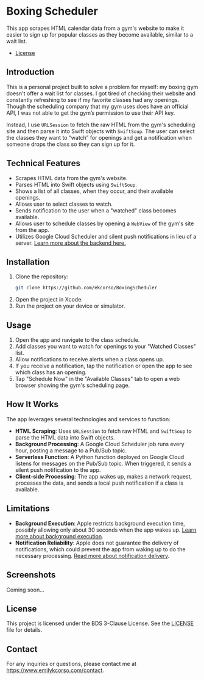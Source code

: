 # Boxing Scheduler

This app scrapes HTML calendar data from a gym's website to make it easier to sign up for popular classes as they become available, similar to a wait list.

- [License](#license)

## Introduction

This is a personal project built to solve a problem for myself: my boxing gym doesn't offer a wait list for classes. I got tired of checking their website and constantly refreshing to see if my favorite classes had any openings. Though the scheduling company that my gym uses does have an official API, I was not able to get the gym’s permission to use their API key.

Instead, I use `URLSession` to fetch the raw HTML from the gym's scheduling site and then parse it into Swift objects with `SwiftSoup`. The user can select the classes they want to “watch” for openings and get a notification when someone drops the class so they can sign up for it.

## Technical Features

- Scrapes HTML data from the gym's website.
- Parses HTML into Swift objects using `SwiftSoup`.
- Shows a list of all classes, when they occur, and their available openings.
- Allows user to select classes to watch.
- Sends notification to the user when a "watched" class becomes available.
- Allows user to schedule classes by opening a `WebView` of the gym's site from the app.
- Utilizes Google Cloud Scheduler and silent push notifications in lieu of a server. [Learn more about the backend here.](./BoxingSchedulerServer/functions/silently-notify-ios-app/README.md) 

## Installation

1. Clone the repository:
   ```sh
   git clone https://github.com/ekcorso/BoxingScheduler 
   ```
2. Open the project in Xcode.  
3. Run the project on your device or simulator.

## Usage

1. Open the app and navigate to the class schedule.
2. Add classes you want to watch for openings to your "Watched Classes" list.
3. Allow notifications to receive alerts when a class opens up.
4. If you receive a notification, tap the notification or open the app to see which class has an opening.
5. Tap "Schedule Now" in the "Available Classes" tab to open a web browser showing the gym's scheduling page. 

## How It Works

The app leverages several technologies and services to function:

- **HTML Scraping**: Uses `URLSession` to fetch raw HTML and `SwiftSoup` to parse the HTML data into Swift objects.
- **Background Processing**: A Google Cloud Scheduler job runs every hour, posting a message to a Pub/Sub topic.
- **Serverless Function**: A Python function deployed on Google Cloud listens for messages on the Pub/Sub topic. When triggered, it sends a silent push notification to the app.
- **Client-side Processing**: The app wakes up, makes a network request, processes the data, and sends a local push notification if a class is available.

## Limitations

- **Background Execution**: Apple restricts background execution time, possibly allowing only about 30 seconds when the app wakes up. [Learn more about background execution](https://developer.apple.com/documentation/uikit/app_and_environment/scenes/preparing_your_ui_to_run_in_the_background).
- **Notification Reliability**: Apple does not guarantee the delivery of notifications, which could prevent the app from waking up to do the necessary processing. [Read more about notification delivery](https://developer.apple.com/documentation/usernotifications/).

## Screenshots

Coming soon...

## License

This project is licensed under the BDS 3-Clause License. See the [LICENSE](./LICENSE.txt) file for details.

## Contact

For any inquiries or questions, please contact me at https://www.emilykcorso.com/contact.
